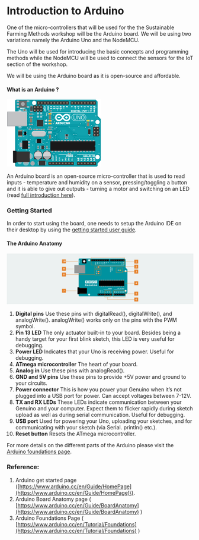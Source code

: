 # Introduction to Arduino

One of the micro-controllers that will be used for the the Sustainable Farming Methods workshop will be the Arduino board. We will be using two variations namely the Arduino Uno and the NodeMCU.  
  
The Uno will be used for introducing the basic concepts and programming methods while the NodeMCU will be used to connect the sensors for the IoT section of the workshop.  
  
We will be using the Arduino board as it is open-source and affordable.

#### What is an Arduino ?

![Arduino Uno \(arduino.cc\)](.gitbook/assets/arduino-uno.png)

An Arduino board is an open-source micro-controller that is used to read inputs - temperature and humidity on a sensor, pressing/toggling a button and it is able to give out outputs - turning a motor and switching on an LED \(read [full introduction here](https://www.arduino.cc/en/Guide/Introduction)\).

### Getting Started

In order to start using the board, one needs to setup the Arduino IDE on their desktop by using the [getting started user guide](https://www.arduino.cc/en/Guide/HomePage).

#### The Arduino Anatomy

![The anatomy of the Arduino board \(arduino.cc\)](.gitbook/assets/boardanatomy.svg)

1. **Digital pins** Use these pins with digitalRead\(\), digitalWrite\(\), and analogWrite\(\). analogWrite\(\) works only on the pins with the PWM symbol.
2. **Pin 13 LED** The only actuator built-in to your board. Besides being a handy target for your first blink sketch, this LED is very useful for debugging.
3.  **Power LED** Indicates that your Uno is receiving power. Useful for debugging.
4. **ATmega microcontroller** The heart of your board.
5.  **Analog in** Use these pins with analogRead\(\).
6.  **GND and 5V pins** Use these pins to provide +5V power and ground to your circuits.
7.  **Power connector** This is how you power your Genuino when it’s not plugged into a USB port for power. Can accept voltages between 7-12V.
8.  **TX and RX LEDs** These LEDs indicate communication between your Genuino and your computer. Expect them to flicker rapidly during sketch upload as well as during serial communication. Useful for debugging.
9.  **USB port** Used for powering your Uno, uploading your sketches, and for communicating with your sketch \(via Serial. println\(\) etc.\).
10.  **Reset button** Resets the ATmega microcontroller. 

For more details on the different parts of the Arduino please visit the [Arduino foundations page](https://www.arduino.cc/en/Tutorial/Foundations).

### Reference:

1. Arduino get started page \([https://www.arduino.cc/en/Guide/HomePage](https://www.arduino.cc/en/Guide/HomePage)\).
2. Arduino Board Anatomy page \( [https://www.arduino.cc/en/Guide/BoardAnatomy](https://www.arduino.cc/en/Guide/BoardAnatomy) \)
3. Arduino Foundations Page \( [https://www.arduino.cc/en/Tutorial/Foundations](https://www.arduino.cc/en/Tutorial/Foundations) \)



####  

